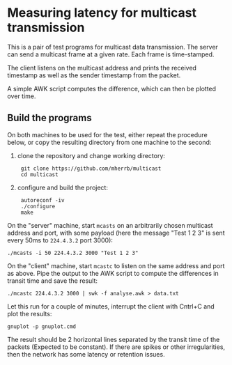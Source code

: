 # Measuring latency for multicast transmission 

This is a pair of test programs for multicast data transmission. 
The server can send a multicast frame at a given rate. Each frame is time-stamped. 

The client listens on the multicast address and prints the received timestamp as well as the sender timestamp from the packet.

A simple AWK script computes the difference, which can then be plotted over time. 


## Build the programs

On both machines to be used for the test, either repeat the procedure below, or copy the resulting directory from one machine to the second: 

1. clone the repository and change working directory:

        git clone https://github.com/mherrb/multicast
        cd multicast
	
1. configure and build the project:

        autoreconf -iv
	    ./configure
	    make
	

On the "server" machine, start `mcasts` on an arbitrarily chosen multicast address and port, with some payload (here the message "Test 1 2 3" is sent every 50ms to `224.4.3.2` port 3000):

    ./mcasts -i 50 224.4.3.2 3000 "Test 1 2 3"
	
On the "client" machine, start `mcastc` to listen on the same address and port as above. Pipe the output to the AWK script to compute the differences in transit time and save the result: 

    ./mcastc 224.4.3.2 3000 | swk -f analyse.awk > data.txt
	
Let this run for a couple of minutes, interrupt the client with Cntrl+C  and plot the results:

	gnuplot -p gnuplot.cmd

The result should be 2 horizontal lines separated by the transit time of the packets (Expected to be constant). If there are spikes or other irregularities, then the network has some latency or retention issues. 

 
	
